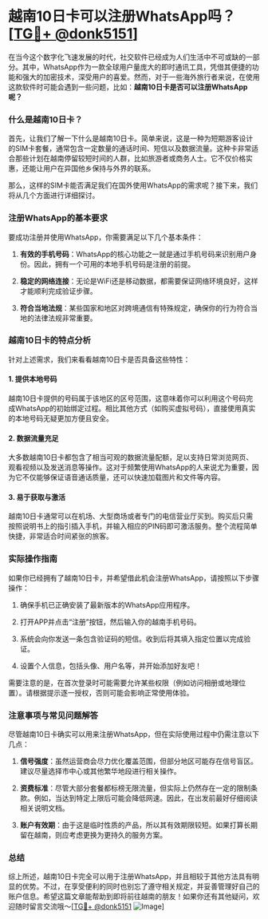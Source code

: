 # 越南10日卡可以注册WhatsApp吗？[[TG💪+ @donk5151](https://t.me/s/donk5151)]

在当今这个数字化飞速发展的时代，社交软件已经成为人们生活中不可或缺的一部分。其中，WhatsApp作为一款全球用户量庞大的即时通讯工具，凭借其便捷的功能和强大的加密技术，深受用户的喜爱。然而，对于一些海外旅行者来说，在使用这款软件时可能会遇到一些问题，比如：**越南10日卡是否可以注册WhatsApp呢？**

### 什么是越南10日卡？

首先，让我们了解一下什么是越南10日卡。简单来说，这是一种为短期游客设计的SIM卡套餐，通常包含一定数量的通话时间、短信以及数据流量。这种卡非常适合那些计划在越南停留较短时间的人群，比如旅游者或商务人士。它不仅价格实惠，还能让用户在异国他乡保持与外界的联系。

那么，这样的SIM卡能否满足我们在国外使用WhatsApp的需求呢？接下来，我们将从几个方面进行详细探讨。

### 注册WhatsApp的基本要求

要成功注册并使用WhatsApp，你需要满足以下几个基本条件：

1. **有效的手机号码**：WhatsApp的核心功能之一就是通过手机号码来识别用户身份。因此，拥有一个可用的本地手机号码是注册的前提。
   
2. **稳定的网络连接**：无论是WiFi还是移动数据，都需要保证网络环境良好，这样才能顺利完成验证步骤。

3. **符合当地法规**：某些国家和地区对跨境通信有特殊规定，确保你的行为符合当地的法律法规非常重要。

### 越南10日卡的特点分析

针对上述需求，我们来看看越南10日卡是否具备这些特性：

#### 1. 提供本地号码

越南10日卡提供的号码属于该地区的区号范围，这意味着你可以利用这个号码完成WhatsApp的初始绑定过程。相比其他方式（如购买虚拟号码），直接使用真实的本地号码无疑更加方便且安全。

#### 2. 数据流量充足

大多数越南10日卡都包含了相当可观的数据流量配额，足以支持日常浏览网页、观看视频以及发送消息等操作。这对于频繁使用WhatsApp的人来说尤为重要，因为它不仅能够保证语音通话质量，还可以快速加载图片和文件等内容。

#### 3. 易于获取与激活

越南10日卡通常可以在机场、大型商场或者专门的电信营业厅买到。购买后只需按照说明书上的指引插入手机，并输入相应的PIN码即可激活服务。整个流程简单快捷，非常适合时间紧张的旅客。

### 实际操作指南

如果你已经拥有了越南10日卡，并希望借此机会注册WhatsApp，请按照以下步骤操作：

1. 确保手机已正确安装了最新版本的WhatsApp应用程序。
   
2. 打开APP并点击“注册”按钮，然后输入你的越南手机号码。

3. 系统会向你发送一条包含验证码的短信。收到后将其填入指定位置以完成验证。

4. 设置个人信息，包括头像、用户名等，并开始添加好友吧！

需要注意的是，在首次登录时可能需要允许某些权限（例如访问相册或地理位置）。请根据提示逐一授权，否则可能会影响正常使用体验。

### 注意事项与常见问题解答

尽管越南10日卡确实可以用来注册WhatsApp，但在实际使用过程中仍需注意以下几点：

1. **信号强度**：虽然运营商会尽力优化覆盖范围，但部分地区可能存在信号盲区。建议尽量选择市中心或其他繁华地段进行相关操作。

2. **资费标准**：尽管大部分套餐都标榜无限流量，但实际上仍然存在一定的限制条款。例如，当达到特定上限后可能会降低网速。因此，在出发前最好仔细阅读相关说明文档。

3. **账户有效期**：由于这是临时性质的产品，所以其有效期限较短。如果打算长期留在越南，则应考虑更换为更持久的服务方案。

### 总结

综上所述，越南10日卡完全可以用于注册WhatsApp，并且相较于其他方法具有明显的优势。不过，在享受便利的同时也别忘了遵守相关规定，并妥善管理好自己的账户信息。希望这篇文章能帮助到即将前往越南的朋友！如果你还有其他疑问，欢迎随时留言交流哦～[[TG💪+ @donk5151](https://t.me/s/donk5151) ![Image](https://i.postimg.cc/rwNCRYN7/Snipaste-2025-04-30-17-27-05.png)]